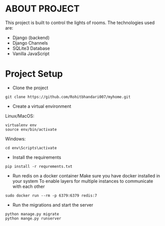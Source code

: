 # ABOUT PROJECT

This project is built to control the lights of rooms. The technologies used are:
- Django (backend)
- Django Channels
- SQLite3 Database
- Vanilla JavaScript

# Project Setup 
- Clone the project
```
git clone https://github.com/Rohitbhandari007/myhome.git
```

 - Create a virtual environment

Linux/MacOS:
```
virtualenv env
source env/bin/activate
``` 
Windows: 
```
cd env\Scripts\activate
``` 

- Install the requirements
```
pip install -r requrements.txt
```

- Run redis on a docker container 
Make sure you have docker installed in your system
To enable layers for multiple instances to communicate with each other
```
sudo docker run --rm -p 6379:6379 redis:7
```

-  Run the migrations and start the server
```
python manage.py migrate
python mange.py runserver
```


